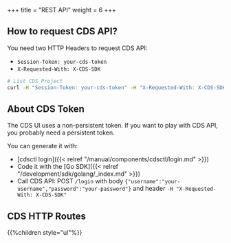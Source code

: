 +++
title = "REST API"
weight = 6
+++

## How to request CDS API?

You need two HTTP Headers to request CDS API:

- `Session-Token: your-cds-token`
- `X-Requested-With: X-CDS-SDK`

```bash
# List CDS Project
curl -H "Session-Token: your-cds-token" -H "X-Requested-With: X-CDS-SDK" https://your-cds-api/project
```

## About CDS Token

The CDS UI uses a non-persistent token. If you want to play with CDS API, you probably need a persistent token.

You can generate it with:

- [cdsctl login]({{< relref "/manual/components/cdsctl/login.md" >}})
- Code it with the [Go SDK]({{< relref "/development/sdk/golang/_index.md" >}})
- Call CDS API: POST `/login` with body `{"username":"your-username","password":"your-password"}` and header `-H "X-Requested-With: X-CDS-SDK"`

## CDS HTTP Routes

{{%children style="ul"%}}
